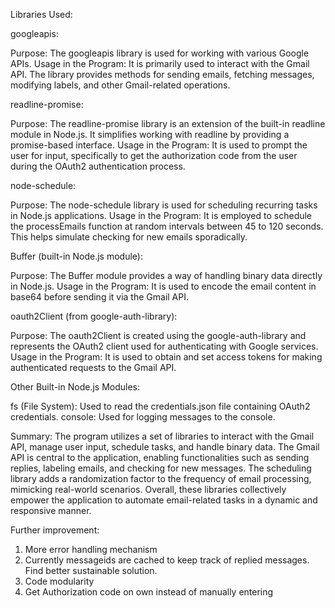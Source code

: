 Libraries Used:

googleapis:

Purpose: The googleapis library is used for working with various Google APIs.
Usage in the Program: It is primarily used to interact with the Gmail API. The library provides methods for sending emails, fetching messages, modifying labels, and other Gmail-related operations.

readline-promise:

Purpose: The readline-promise library is an extension of the built-in readline module in Node.js. It simplifies working with readline by providing a promise-based interface.
Usage in the Program: It is used to prompt the user for input, specifically to get the authorization code from the user during the OAuth2 authentication process.

node-schedule:

Purpose: The node-schedule library is used for scheduling recurring tasks in Node.js applications.
Usage in the Program: It is employed to schedule the processEmails function at random intervals between 45 to 120 seconds. This helps simulate checking for new emails sporadically.

Buffer (built-in Node.js module):

Purpose: The Buffer module provides a way of handling binary data directly in Node.js.
Usage in the Program: It is used to encode the email content in base64 before sending it via the Gmail API.

oauth2Client (from google-auth-library):

Purpose: The oauth2Client is created using the google-auth-library and represents the OAuth2 client used for authenticating with Google services.
Usage in the Program: It is used to obtain and set access tokens for making authenticated requests to the Gmail API.

Other Built-in Node.js Modules:

fs (File System): Used to read the credentials.json file containing OAuth2 credentials.
console: Used for logging messages to the console.

Summary:
The program utilizes a set of libraries to interact with the Gmail API, manage user input, schedule tasks, and handle binary data. The Gmail API is central to the application, enabling functionalities such as sending replies, labeling emails, and checking for new messages. The scheduling library adds a randomization factor to the frequency of email processing, mimicking real-world scenarios. Overall, these libraries collectively empower the application to automate email-related tasks in a dynamic and responsive manner.

Further improvement:

1. More error handling mechanism
2. Currently messageids are cached to keep track of replied messages. Find better sustainable solution.
3. Code modularity
4. Get Authorization code on own instead of manually entering
